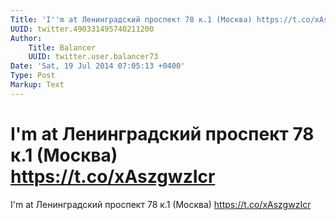 ```yaml
---
Title: 'I''m at Ленинградский проспект 78 к.1 (Москва) https://t.co/xAszgwzIcr'
UUID: twitter.490331495740211200
Author:
    Title: Balancer
    UUID: twitter.user.balancer73
Date: 'Sat, 19 Jul 2014 07:05:13 +0400'
Type: Post
Markup: Text
---
```


# I'm at Ленинградский проспект 78 к.1 (Москва) https://t.co/xAszgwzIcr

I'm at Ленинградский проспект 78 к.1 (Москва)
https://t.co/xAszgwzIcr